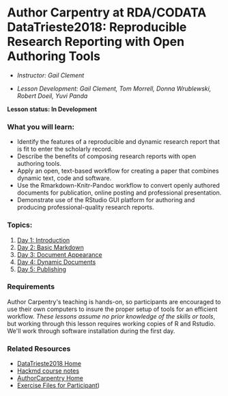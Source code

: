 Author Carpentry at RDA/CODATA DataTrieste2018: Reproducible Research Reporting with Open Authoring Tools
=======

- *Instructor: Gail Clement* 

- *Lesson Development: Gail Clement, Tom Morrell, Donna Wrublewski, Robert Doeil, Yuvi Panda*

**Lesson status: In Development**

### What you will learn:
- Identify the features of a reproducible and dynamic research report that is fit to enter the scholarly record.
- Describe the benefits of composing research reports with open authoring tools.
- Apply an open, text-based workflow for creating a paper that combines dynamic text, code and software.
-  Use the Rmarkdown-Knitr-Pandoc workflow to convert openly authored documents for publication, online posting and professional presentation.
- Demonstrate use of the RStudio GUI platform for authoring and producing professional-quality research reports.

### Topics:

1. [Day 1: Introduction](01-getting-started.html)
2. [Day 2: Basic Markdown](02-markdown.html)
3. [Day 3: Document Appearance](03-modifying-appearance.html)
4. [Day 4: Dynamic Documents](04-dynamic.html)
5. [Day 5: Publishing](05-publishing.html)

### Requirements

Author Carpentry's teaching is hands-on, so participants are encouraged to use
their own computers to insure the proper setup of tools for an efficient
workflow.
*These lessons assume no prior knowledge of the skills or tools*, but working
through this lesson requires working copies of R and Rstudio.
We'll work through software installation during the first day. 

### Related Resources

- [DataTrieste2018 Home](http://indico.ictp.it/event/8329/)
- [Hackmd course notes](https://hackmd.io/s/Sy05DjEH7#)
- [AuthorCarpentry Home](https://authorcarpentry.github.io/DT2018/)
- [Exercise Files for Participant](https://authorcarpentry.github.io/DTSTUDENT2018/))

                   
